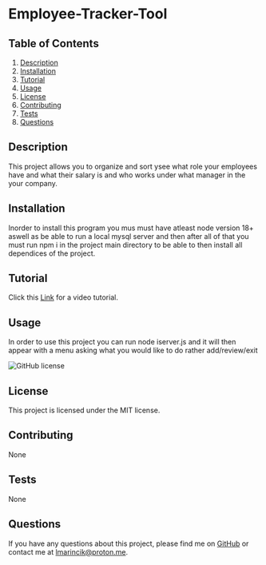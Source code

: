 # Employee-Tracker-Tool

## Table of Contents

1. [Description](#description)
2. [Installation](#installation)
3. [Tutorial](#tutorial)
4. [Usage](#usage)
5. [License](#license)
6. [Contributing](#contributing)
7. [Tests](#tests)
8. [Questions](#questions)

## Description

This project allows you to organize and sort ysee what role your employees have and what their salary is and who works under what manager in the your company.

## Installation

Inorder to install this program you mus must have atleast node version 18+ aswell as be able to run a local mysql server and then after all of that you must run npm i in the project main directory to be able to then install all dependices of the project.

## Tutorial

Click this [Link](https://drive.google.com/file/d/1DnuahAdROHgLEC3RLm2ce69UIig5myVZ/view?usp=drive_link) for a video tutorial.

## Usage

In order to use this project you can run node iserver.js and it will then appear with a menu asking what you would like to do rather add/review/exit

![GitHub license](https://img.shields.io/badge/license-MIT-blue.svg)

## License

This project is licensed under the MIT license.

## Contributing

None

## Tests

None

## Questions

If you have any questions about this project, please find me on [GitHub](https://github.com/Coderinsightmaven) or contact me at lmarincik@proton.me.
